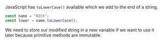 JavaScript has `toLowerCase()` available which we add to the end of a string.

```js
const name = "NICK";
const lower = name.toLowerCase();
```

We need to store our modified string in a new variable if we want to use it later because primitive methods are immutable.
